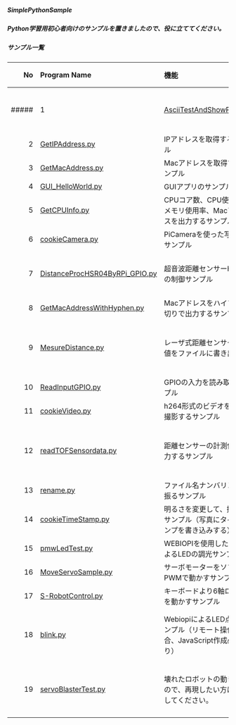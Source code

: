 ##### SimplePythonSample

##### Python学習用初心者向けのサンプルを置きましたので、役に立ててください。

##### サンプル一覧

| No | Program Name | 機能 | 難易度 | 使用ライブラリ | 備考 |  
|---:|:---|:---|:---|:---|:---|
##### |1|[AsciiTestAndShowPhoto.py](https://github.com/akeyi2018/SimplePythonSample/blob/master/AsciiTestAndShowPhoto.py)|アスキー変換及び写真表示サンプル|★|||
|2|[GetIPAddress.py](https://github.com/akeyi2018/SimplePythonSample/blob/master/GetIPAddress.py)|IPアドレスを取得するサンプル|★|netifaces||
|3|[GetMacAddress.py](https://github.com/akeyi2018/SimplePythonSample/blob/master/GetMacAddress.py)|Macアドレスを取得するサンプル|★|uuid||
|4|[GUI_HelloWorld.py](https://github.com/akeyi2018/SimplePythonSample/blob/master/GUI_HelloWorld.py)|GUIアプリのサンプル|★★|tkinter||
|5|[GetCPUInfo.py](https://github.com/akeyi2018/SimplePythonSample/blob/master/GetCPUInfo.py)|CPUコア数、CPU使用率、メモリ使用率、Macアドレスを出力するサンプル|★★|psutil||
|6|[cookieCamera.py](https://github.com/akeyi2018/SimplePythonSample/blob/master/cookieCamera.py)|PiCameraを使った写真撮影サンプル|★★|picamera||
|7|[DistanceProcHSR04ByRPi_GPIO.py](https://github.com/akeyi2018/SimplePythonSample/blob/master/DistanceProcHSR04ByRPi_GPIO.py)|超音波距離センサーHSR04の制御サンプル|★★★||超音波距離センサーモジュール|
|8|[GetMacAddressWithHyphen.py](https://github.com/akeyi2018/SimplePythonSample/blob/master/GetMacAddressWithHyphen.py)|Macアドレスをハイフン区切りで出力するサンプル|★★★|uuid, re||
|9|[MesureDistance.py](https://github.com/akeyi2018/SimplePythonSample/blob/master/MesureDistance.py)|レーザ式距離センサー測定値をファイルに書き出す|★★★|VL53L0X|レーザー測距センサモジュール（TOF）|
|10|[ReadInputGPIO.py](https://github.com/akeyi2018/SimplePythonSample/blob/master/ReadInputGPIO.py)|GPIOの入力を読み取るサンプル|★★★||GPIO配線必要あり|
|11|[cookieVideo.py](https://github.com/akeyi2018/SimplePythonSample/blob/master/cookieVideo.py)|h264形式のビデオを5秒間撮影するサンプル|★★★|picamera||
|12|[readTOFSensordata.py](https://github.com/akeyi2018/SimplePythonSample/blob/master/readTOFSensordata.py)|距離センサーの計測値を出力するサンプル|★★★|smbus|レーザー測距センサモジュール（TOF）|
|13|[rename.py](https://github.com/akeyi2018/SimplePythonSample/blob/master/rename.py)|ファイル名ナンバリングを振るサンプル|★★★|||
|14|[cookieTimeStamp.py](https://github.com/akeyi2018/SimplePythonSample/blob/master/cookieTimeStamp.py)|明るさを変更して、撮影するサンプル（写真にタイムスタンプを書き込みする）|★★★★|picamera, datetime||
|15|[pmwLedTest.py](https://github.com/akeyi2018/SimplePythonSample/blob/master/pmwLedTest.py)|WEBIOPIを使用したPWMによるLEDの調光サンプル|★★★★|wiringpi, webiopi|PWM制御あり|
|16|[MoveServoSample.py](https://github.com/akeyi2018/SimplePythonSample/blob/master/MoveServoSample.py)|サーボモーターをソフトPWMで動かすサンプル|★★★★★|wiringpi, webiopi||
|17|[S-RobotControl.py](https://github.com/akeyi2018/SimplePythonSample/blob/master/S-RobotControl.py)|キーボードより6軸ロボットを動かすサンプル|★★★★★|pynput, pigpio|6軸ロボット必要|
|18|[blink.py](https://github.com/akeyi2018/SimplePythonSample/blob/master/blink.py)|WebiopiによるLED点滅のサンプル（リモート操作する場合、JavaScript作成必要あり）|★★★★★|webiopi|別途JavascriptとHTML作成必要あり|
|19|[servoBlasterTest.py](https://github.com/akeyi2018/SimplePythonSample/blob/master/servoBlasterTest.py)|壊れたロボットの動きするので、再現したい方は参考にしてください。|★★★★★||servodコマンドを使ったロボット操作|
